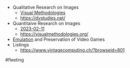 - Qualitative Research on Images
	- [Visual Methodologies](Visual%20Methodologies.md)
	- https://dvstudies.net/
- Quantitaive Research on Images
	- [2023-02-11](journal/2023-02-11.md)
	- https://visualmethodologies.org/
- [Emulation](Emulation.md) and Preservation of Video Games
- Listings
	- https://www.vintagecomputing.ch/?browseid=801

#fleeting